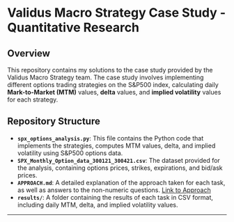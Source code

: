 # Validus Macro Strategy Case Study - Quantitative Research

## Overview


This repository contains my solutions to the case study provided by the Validus Macro Strategy team. The case study involves implementing different options trading strategies on the S&P500 index, calculating daily **Mark-to-Market (MTM)** values, **delta** values, and **implied volatility** values for each strategy.

## Repository Structure

- **`spx_options_analysis.py`**: This file contains the Python code that implements the strategies, computes MTM values, delta, and implied volatility using S&P500 options data.
- **`SPX_Monthly_Option_data_300121_300421.csv`**: The dataset provided for the analysis, containing options prices, strikes, expirations, and bid/ask prices.
- **`APPROACH.md`**: A detailed explanation of the approach taken for each task, as well as answers to the non-numeric questions. [Link to Approach](./Approach.md)
- **`results/`**: A folder containing the results of each task in CSV format, including daily MTM, delta, and implied volatility values.
---
